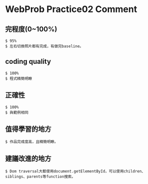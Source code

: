 # WebProb Practice02 Comment
## 完程度(0~100%)
```
$ 95%
$ 左右切換照片都有完成，有做完baseline。
```
## coding quality
``` 
$ 100%
$ 程式精簡明瞭
```
## 正確性
``` 
$ 100%
$ 與範例相同
```
## 值得學習的地方
``` 
$ 作品完成度高，且精簡明瞭。
```
## 建議改進的地方
``` 
$ Dom traversal大都使用document.getElementById，可以使用children、siblings、parents等function搜索。
```